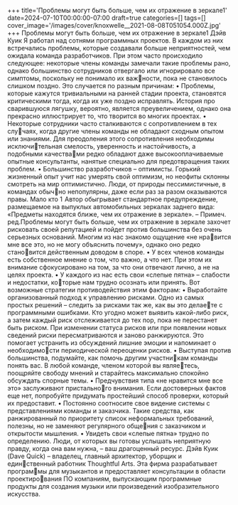 +++
title='Проблемы могут быть больше, чем их отражение в зеркале1'
date=2024-07-10T00:00:00-07:00
draft=true
categories=[]
tags=[]
cover_image='/images/cover/knoxwelle__2021-08-08T051054.000Z.jpg'
+++
Проблемы могут быть больше, 
чем их отражение в зеркале1
Дэйв Куик
Я работал над сотнями программных проектов. В каждом из них встречались
проблемы, которые создавали больше неприятностей, чем ожидала команда
разработчиков. При этом часто происходило следующее: некоторые члены
команды замечали такие проблемы рано, однако большинство сотрудников
отвергало или игнорировало все симптомы, поскольку не понимало их важности, пока не становилось слишком поздно.
Это случается по разным причинам:
• Проблемы, которые кажутся тривиальными на ранней стадии проекта,
становятся критическими тогда, когда их уже поздно исправлять. История
про сварившуюся лягушку, вероятно, является преувеличением, однако
она прекрасно иллюстрирует то, что творится во многих проектах.
• Некоторые сотрудники часто сталкиваются с сопротивлением в тех случаях, когда другие члены команды не обладают сходным опытом или
знаниями. Для преодоления этого сопротивления необходимы исключительная смелость, уверенность и настойчивость, а подобными качествами редко обладают даже высокооплачиваемые опытные консультанты,
нанятые специально для предотвращения таких проблем.
• Большинство разработчиков – оптимисты. Горький жизненный опыт
учит нас умерять свой оптимизм, но неофиты склонны смотреть на мир
оптимистично. Люди, от природы пессимистичные, в командах обычно непопулярны, даже если раз за разом оказываются правы. Мало кто
1  Автор обыгрывает стандартное предупреждение, размещаемое на выпуклых
автомобильных зеркалах заднего вида: «Предметы находятся ближе, чем их
отражение в зеркале». – Примеч. ред.Проблемы могут быть больше, чем их отражение в зеркале 
захочет рисковать своей репутацией и пойдет против большинства без
очень серьезных оснований. Многим из нас знакомо ощущение «не нравится мне все это, но не могу объяснить почему», однако оно редко становится действенным доводом в споре.
• У всех членов команды есть собственное мнение о том, что важно, а что
нет. При этом их внимание сфокусировано на том, за что они отвечают
лично, а не на целях проекта.
• У каждого из нас есть свои «слепые пятна» – слабости и недостатки, которые нам трудно осознать или принять.
Вот возможные стратегии противодействия этим факторам:
• Выработайте организованный подход к управлению рисками. Одно из
самых простых решений – следить за рисками так же, как вы это делаете с программными ошибками. Кто угодно может выявить какой-либо
риск, а затем каждый риск отслеживается до тех пор, пока не перестанет
быть риском. При изменении статуса рисков или при появлении новых
сведений риски пересматриваются и заново ранжируются. Это помогает
устранить из обсуждений лишние эмоции и напоминает о необходимости периодической переоценки рисков.
• Выступая против большинства, подумайте, как помочь другим участникам команды понять вас. В любой команде, членом которой вы являетесь, поощряйте свободу мнений и старайтесь максимально спокойно
обсуждать спорные темы.
• Предчувствия типа «не нравится мне все это» заслуживают пристального внимания. Если достоверных фактов еще нет, попробуйте придумать
простейший способ проверки, который их предоставит.
• Постоянно соотносите свое видение системы с представлениями команды
и заказчика. Такие средства, как ранжированный по приоритету список
неформальных требований, полезны, но не заменяют регулярного общения с заказчиком и открытости мышления.
• Увидеть свои «слепые пятна» трудно по определению. Люди, от которых
вы готовы услышать неприятную правду, когда она вам нужна, – ваш
драгоценный ресурс.
Дэйв Куик (Dave Quick) – владелец, главный архитектор, уборщик и единственный работник Thoughtful Arts. Эта фирма разрабатывает программы для музыкантов и предоставляет консультации в области проектирования ПО компаниям, выпускающим программные продукты для создания 
музыки или произведений изобразительного искусства.